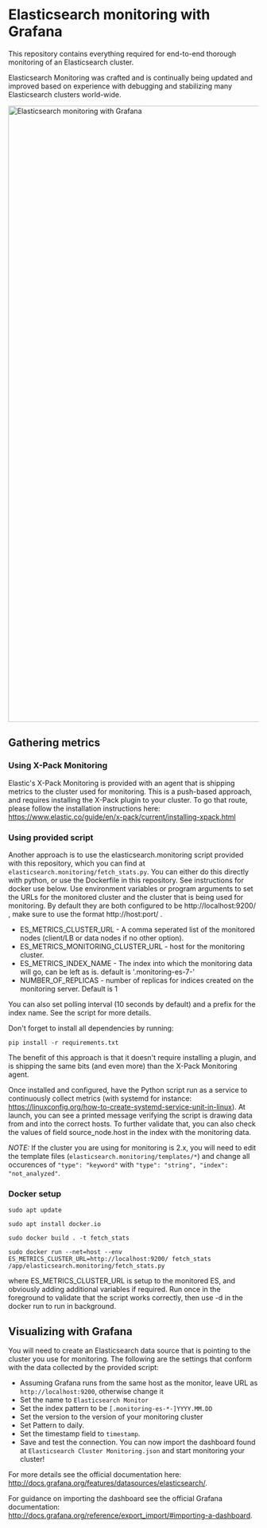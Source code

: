 # Elasticsearch monitoring with Grafana

This repository contains everything required for end-to-end thorough monitoring of an Elasticsearch cluster.

Elasticsearch Monitoring was crafted and is continually being updated and improved based on experience with debugging and stabilizing many Elasticsearch clusters world-wide.

<img width="1237" alt="Elasticsearch monitoring with Grafana" src="https://user-images.githubusercontent.com/212252/27615380-63111928-5bb0-11e7-8857-48f041950f3f.png">

## Gathering metrics

### Using X-Pack Monitoring

Elastic's X-Pack Monitoring is provided with an agent that is shipping metrics to the cluster used for monitoring. This is a push-based approach, and requires installing the X-Pack plugin to your cluster. To go that route, please follow the installation instructions here: https://www.elastic.co/guide/en/x-pack/current/installing-xpack.html

### Using provided script

Another approach is to use the elasticsearch.monitoring script provided with this repository, which you can find at `elasticsearch.monitoring/fetch_stats.py`.
You can either do this directly with python, or use the Dockerfile in this repository. See instructions for docker use below.
Use environment variables or program arguments to set the URLs for the monitored cluster and the cluster that is being used for monitoring.
By default they are both configured to be http://localhost:9200/ , make sure to use the format http://host:port/ .

* ES_METRICS_CLUSTER_URL - A comma seperated list of the monitored nodes (client/LB or data nodes if no other option).
* ES_METRICS_MONITORING_CLUSTER_URL - host for the monitoring cluster.
* ES_METRICS_INDEX_NAME - The index into which the monitoring data will go, can be left as is. default is '.monitoring-es-7-'
* NUMBER_OF_REPLICAS - number of replicas for indices created on the monitoring server. Default is 1

You can also set polling interval (10 seconds by default) and a prefix for the index name. See the script for more details.

Don't forget to install all dependencies by running:

`pip install -r requirements.txt`

The benefit of this approach is that it doesn't require installing a plugin, and is shipping the same bits (and even more) than the X-Pack Monitoring agent.

Once installed and configured, have the Python script run as a service to continuously collect metrics (with systemd for instance: https://linuxconfig.org/how-to-create-systemd-service-unit-in-linux).
At launch, you can see a printed message verifying the script is drawing data from and into the correct hosts.
To further validate that, you can also check the values of field source_node.host in the index with the monitoring data.

*NOTE:* If the cluster you are using for monitoring is 2.x, you will need to edit the template files (`elasticsearch.monitoring/templates/*`) and change all occurences of `"type": "keyword"` with `"type": "string", "index": "not_analyzed"`.

### Docker setup

`sudo apt update`

`sudo apt install docker.io`

`sudo docker build . -t fetch_stats`

`sudo docker run --net=host --env ES_METRICS_CLUSTER_URL=http://localhost:9200/ fetch_stats /app/elasticsearch.monitoring/fetch_stats.py`

where ES_METRICS_CLUSTER_URL is setup to the monitored ES, and obviously adding additional variables if required.
Run once in the foreground to validate that the script works correctly, then use -d in the docker run to run in background.


## Visualizing with Grafana

You will need to create an Elasticsearch data source that is pointing to the cluster you use for monitoring.
The following are the settings that conform with the data collected by the provided script:
* Assuming Grafana runs from the same host as the monitor, leave URL as `http://localhost:9200`, otherwise change it
* Set the name to `Elasticsearch Monitor`
* Set the index pattern to be `[.monitoring-es-*-]YYYY.MM.DD`
* Set the version to the version of your monitoring cluster
* Set Pattern to daily.
* Set the timestamp field to `timestamp`.
* Save and test the connection.
You can now import the dashboard found at `Elasticsearch Cluster Monitoring.json` and start monitoring your cluster!

For more details see the official documentation here: http://docs.grafana.org/features/datasources/elasticsearch/.

For guidance on importing the dashboard see the official Grafana documentation: http://docs.grafana.org/reference/export_import/#importing-a-dashboard.
